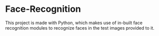 # Face-Recognition
This project is made with Python, which makes use of in-built face recognition modules to recognize faces in the test images provided to it.
